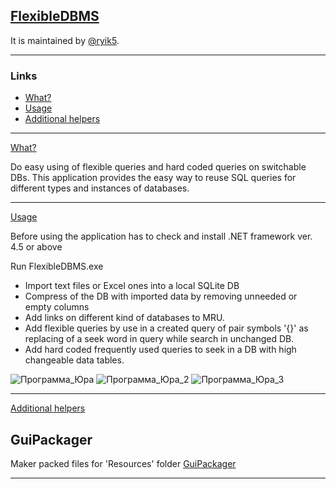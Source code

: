 ## [FlexibleDBMS](#MainPart)

It is maintained by [@ryik5](https://github.com/ryik5).


***


### Links
* [What?](#What)
* [Usage](#Usage)
* [Additional helpers](#GuiPackager)


***

[What?](#What)

Do easy using of flexible queries and hard coded queries on switchable DBs.
This application provides the easy way to reuse SQL queries for different types and instances of  databases.


***


[Usage](#Usage)

Before using the application has to check and install .NET framework ver. 4.5 or above

Run FlexibleDBMS.exe

* Import text files or Excel ones into a local SQLite DB
* Compress of the DB with imported data by removing unneeded or empty columns
* Add links on different kind of databases to MRU.
* Add flexible queries by use in a created query of pair symbols '{}' as replacing of a seek word in query while search in unchanged DB.
* Add hard coded frequently used queries to seek in a DB with high changeable data tables.


![Программа_Юра](https://user-images.githubusercontent.com/37776955/86589501-78265880-bf96-11ea-9072-edb8c3d691b5.jpg)
![Программа_Юра_2](https://user-images.githubusercontent.com/37776955/86589503-79578580-bf96-11ea-9251-42371006642e.jpg)
![Программа_Юра_3](https://user-images.githubusercontent.com/37776955/86589504-79f01c00-bf96-11ea-8029-c20ed5c5eab7.jpg)


***


[Additional helpers](#GuiPackager)
## GuiPackager
Maker packed files for 'Resources' folder
<a href='https://github.com/ryik5/GuiPackager'>GuiPackager</a>


***

